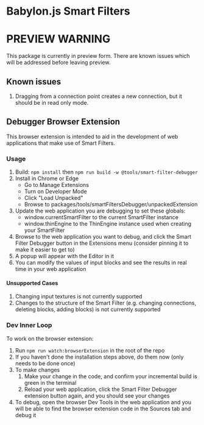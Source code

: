 # Babylon.js Smart Filters

# PREVIEW WARNING

This package is currently in preview form. There are known issues which will be addressed before leaving preview.

## Known issues

1. Dragging from a connection point creates a new connection, but it should be in read only mode.

## Debugger Browser Extension

This browser extension is intended to aid in the development of web applications that make use of Smart Filters.

### Usage

1. Build: `npm install` then `npm run build -w @tools/smart-filter-debugger`
1. Install in Chrome or Edge
    - Go to Manage Extensions
    - Turn on Developer Mode
    - Click "Load Unpacked"
    - Browse to packages/tools/smartFiltersDebugger/unpackedExtension
1. Update the web application you are debugging to set these globals:
    - window.currentSmartFilter to the current SmartFilter instance
    - window.thinEngine to the ThinEngine instance used when creating your SmartFilter
1. Browse to the web application you want to debug, and click the Smart Filter Debugger button in the Extensions menu (consider pinning it to make it easier to get to)
1. A popup will appear with the Editor in it
1. You can modify the values of input blocks and see the results in real time in your web application

#### Unsupported Cases

1. Changing input textures is not currently supported
1. Changes to the structure of the Smart Filter (e.g. changing connections, deleting blocks, adding blocks) is not currently supported

### Dev Inner Loop

To work on the browser extension:

1. Run `npm run watch:browserExtension` in the root of the repo
1. If you haven't done the installation steps above, do them now (only needs to be done once)
1. To make changes
    1. Make your change in the code, and confirm your incremental build is green in the terminal
    1. Reload your web application, click the Smart Filter Debugger extension button again, and you should see your changes
1. To debug, open the browser Dev Tools in the web application and you will be able to find the browser extension code in the Sources tab and debug it
